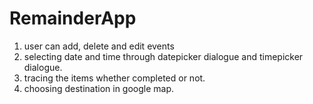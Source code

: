 # RemainderApp
1. user can add, delete and edit events
2. selecting date and time through datepicker dialogue and timepicker dialogue.
3. tracing the items whether completed or not.
4. choosing destination in google map.

